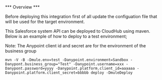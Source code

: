 *** Overview ***

Before deploying this integration first of all update the configuation file that will be used for the target environment.

This Salesforce system API can be deployed to CloudHub using maven. Below is an example of how to deploy to a test environment;

Note: The Anypoint client id and secret are for the environment of the business group

```
mvn -V -B -Dmule.env=test -Danypoint.environment=Sandbox -Danypont.business_group="Test" -Danypoint.username=xxx -Danypont.password=yyyy -Danypoint.platform.client_id=aaaaaa -Danypoint.platform.client_secret=bbbbb deploy -DmuleDeploy
```